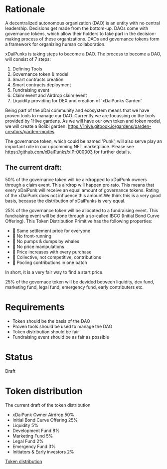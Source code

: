 # Rationale

A decentralized autonomous organization (DAO) is an entity with no central leadership. Decisions get made from the bottom-up. DAOs come with governance tokens, which allow their holders to take part in the decision-making process of these organizations. DAOs and governance tokens form a framework for organizing human collaboration. 

xDaiPunks is taking steps to become a DAO. The process to become a DAO, will consist of 7 steps:

1. Defining Tools
2. Governance token & model
3. Smart contracts creation 
4. Smart contracts deployment
5. Fundraising event
6. Claim event and Airdrop claim event
7. Liquidity providing for DEX and creation of 'xDaiPunks Garden'

Being part of the xDai community and ecosystem means that we have proven tools to manage our DAO. Currently we are focussing on
the tools provided by 1Hive gardens. As we will have our own token and token model, we will create a Bolibi garden: https://1hive.gitbook.io/gardens/garden-creators/garden-modes.

The governance token, which could be named 'Punk', will also serve play an important role in our upcomming NFT marketplace. 
Please see https://github.com/xDaiPunks/xIP-000003 for further details.

## The current draft:
50% of the governance token will be airdropped to xDaiPunk owners through a claim event. This airdrop will happen pro rato. This means that every xDaiPunk will receive an equal amount of governance tokens. Rating of the xDaiPunk does not influence this amount.We think this is a very good basis, because the distribution of xDaiPunks is very equal.

25% of the governance token will be allocated to a fundraising event. This fundraising event will be done through a so-called IBCO (Initial Bond Curve Offering). This Token Distribution Primitive has the following properties:

- 🤍 Same settlement price for everyone
- 🤍 No front-running
- 🤍 No pumps & dumps by whales
- 🤍 No price manipulations
- 🤍 Price increases with every purchase
- 🤍 Collective, not competitive, contributions
- 🤍 Pooling contributions in one batch

In short, it is a very fair way to find a start price. 

25% of the governace token will be devided between liquidity, dev fund, marketing fund, legal fund, emergency fund, early contributers etc. 


# Requirements

- Token should be the basis of the DAO
- Proven tools should be used to manage the DAO
- Token distribution should be fair
- Fundraising event should be as fair as possible

# Status

Draft

# Token distribution

The current draft of the token distribution

- xDaiPunk Owner Airdrop 50%
- Initial Bond Curve Offering 25%
- Liquidity	5%
- Development Fund 8%
- Marketing Fund 5%
- Legal Fund 2%
- Emergency Fund 3%
- Initiators & Early investors 2%


[Token distribution](https://github.com/xDaiPunks/xIP-000004/blob/main/resources/token-distribution.png)


